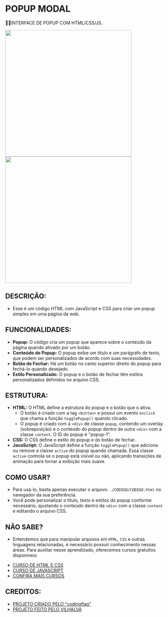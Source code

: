 # POPUP MODAL
👨‍🏫INTERFACE DE POPUP COM HTML/CSS/JS.

<img src="./IMAGENS/FOTO_01.png" align="center" width="400"> <br>
<img src="./IMAGENS/FOTO_02.png" align="center" width="400"> <br>

## DESCRIÇÃO:
   - Esse é um código HTML com JavaScript e CSS para criar um popup simples em uma página da web.

## FUNCIONALIDADES:
   - **Popup:** O código cria um popup que aparece sobre o conteúdo da página quando ativado por um botão.
   - **Conteúdo do Popup:** O popup exibe um título e um parágrafo de texto, que podem ser personalizados de acordo com suas necessidades.
   - **Botão de Fechar:** Há um botão no canto superior direito do popup para fechá-lo quando desejado.
   - **Estilo Personalizado:** O popup e o botão de fechar têm estilos personalizados definidos no arquivo CSS.

## ESTRUTURA:
   - **HTML:** O HTML define a estrutura do popup e o botão que o ativa.
     - O botão é criado com a tag `<button>` e possui um evento `onclick` que chama a função `togglePopup()` quando clicado.
     - O popup é criado com a `<div>` de classe `popup`, contendo um overlay (sobreposição) e o conteúdo do popup dentro de outra `<div>` com a classe `content`. O ID do popup é "popup-1".
   - **CSS:** O CSS define o estilo do popup e do botão de fechar.
   - **JavaScript:** O JavaScript define a função `togglePopup()` que adiciona ou remove a classe `active` do popup quando chamada. Essa classe `active` controla se o popup está visível ou não, aplicando transições de animação para tornar a exibição mais suave.

## COMO USAR?
   - Para usá-lo, basta apenas executar o arquivo: `./CODIGO/CODIGO.html` no navegador da sua preferência. 
   - Você pode personalizar o título, texto e estilos do popup conforme necessário, ajustando o conteúdo dentro da `<div>` com a classe `content` e editando o arquivo CSS.

## NÃO SABE?
- Entendemos que para manipular arquivos em `HTML`, `CSS` e outras linguagens relacionadas, é necessário possuir conhecimento nessas áreas. Para auxiliar nesse aprendizado, oferecemos cursos gratuitos disponíveis:
* [CURSO DE HTML E CSS](https://github.com/VILHALVA/CURSO-DE-HTML-E-CSS)
* [CURSO DE JAVASCRIPT](https://github.com/VILHALVA/CURSO-DE-JAVASCRIPT)
* [CONFIRA MAIS CURSOS](https://github.com/VILHALVA?tab=repositories&q=+topic:CURSO)

## CREDITOS:
- [PROJETO CRIADO PELO "codingflag"](https://codingflag.blogspot.com/2020/09/create-a-simple-popup-modal-using-html-css-and-javascript.html)
- [PROJETO FEITO PELO VILHALVA](https://github.com/VILHALVA)


